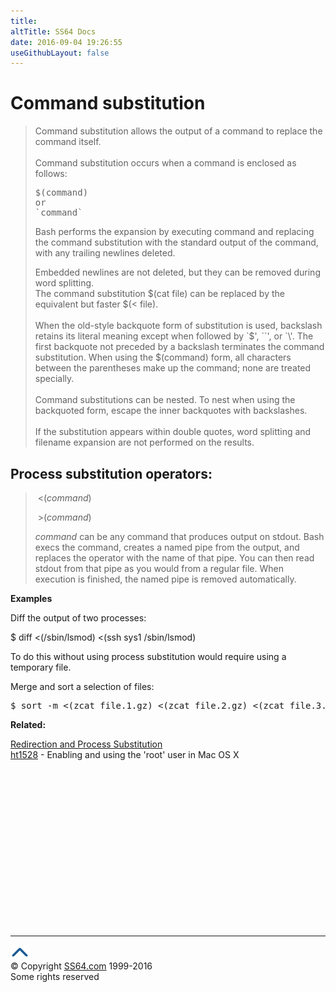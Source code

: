 ```yaml
---
title:
altTitle: SS64 Docs
date: 2016-09-04 19:26:55
useGithubLayout: false
---
```

<!-- #EndLibraryItem -->
<h1>Command substitution</h1>
<blockquote>
<p> Command substitution allows the output of a command to replace the command 
  itself. <br>
<br>
Command substitution occurs when a command is enclosed as follows:</p>
<pre>$(command) 
or 
`command`</pre>
<p>Bash performs the expansion by executing command and replacing the command 
  substitution with the standard output of the command, with any trailing newlines 
  deleted. </p>
<p> Embedded newlines are not deleted, but they can be removed during word splitting. <br>
The command substitution <span class="code">$(cat file)</span> can be replaced by the equivalent but faster <span class="code">$(&lt; file)</span>. <br>
<br>
When the old-style backquote form of substitution is used, backslash retains 
  its literal meaning except when followed by `$', ``', or `\'. The first backquote 
  not preceded by a backslash terminates the command substitution. When using 
  the $(command) form, all characters between the parentheses make up the command; 
  none are treated specially. <br>
<br>
Command substitutions can be nested. To nest when using the backquoted form, 
  escape the inner backquotes with backslashes. <br>
<br>
If the substitution appears within double quotes, word splitting and filename 
expansion are not performed on the results.</p>
</blockquote>
<h2>Process substitution operators:</h2>
<blockquote>
<p> <span class="code">&nbsp;&lt;(<i>command</i>) </span></p>
<p> <span class="code"> &nbsp;&gt;(<i>command</i>) </span></p>
<p><i>command</i> can be any command that produces output on stdout. Bash execs the command, creates a named pipe from the output, and replaces the operator with the name of that pipe. You can then read stdout from that pipe as you would from a regular file. When execution is finished,  the named pipe is removed automatically.</p>
</blockquote>
<p><b>Examples</b></p>
<p>Diff the output of two processes:</p>
<p class="code">$ diff &lt;(/sbin/lsmod) &lt;(ssh sys1 /sbin/lsmod)</p>
<p>To do this without using   process substitution would require using a temporary file.</p>
<p>Merge and sort a selection of files:</p>
<pre>$ sort -m &lt;(zcat file.1.gz) &lt;(zcat file.2.gz) &lt;(zcat file.3.gz) ... | gzip -c &gt; merged.gz</pre>
<p> <b>Related:</b></p>
<p><a href="syntax-redirection.html">Redirection and Process Substitution</a><br>
<a href="http://support.apple.com/kb/ht1528">ht1528</a> - Enabling and using the 'root' user in Mac OS X<br>
</p><!-- #BeginLibraryItem "/Library/foot_osx.lbi" --><p><script async="" src="//pagead2.googlesyndication.com/pagead/js/adsbygoogle.js"></script>
<!-- OSX300 -->
<ins class="adsbygoogle" style="display:inline-block;width:300px;height:250px" data-ad-client="ca-pub-6140977852749469" data-ad-slot="1823340303"></ins>
<script>
(adsbygoogle = window.adsbygoogle || []).push({});
</script></p>
<hr>
<div id="bl" class="footer"><a href="#"><img src="../images/top.png" width="30" height="22" alt="Back to the Top"></a></div>
<div id="br" class="footer, tagline">© Copyright <a href="http://ss64.com/">SS64.com</a> 1999-2016<br>
Some rights reserved</div><!-- #EndLibraryItem -->
